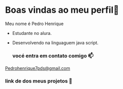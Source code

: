 # Boas vindas ao meu perfil🚙

Meu nome é Pedro Henrique

- Estudante no alura.
- Desenvolvendo na linguaguem java script.

  ### vocé entra em contato comigo 📫

 Pedrohenrique7pds@gmail.com

  ### link de dos meus projetos 💼

  <iframe src=">https://editor.p5js.org/Pedrohenrique77/sketches/MxX_y7rJe</iframe>

